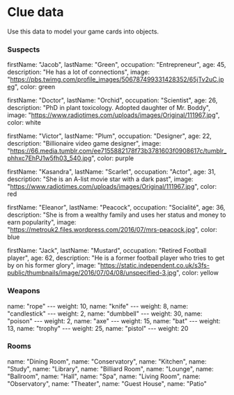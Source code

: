 # Clue data

Use this data to model your game cards into objects.

### Suspects

firstName: "Jacob",
lastName: "Green",
occupation: "Entrepreneur",
age: 45,
description: "He has a lot of connections",
image: "https://pbs.twimg.com/profile_images/506787499331428352/65jTv2uC.jpeg",
color: green

firstName: "Doctor",
lastName: "Orchid",
occupation: "Scientist",
age: 26,
description: "PhD in plant toxicology. Adopted daughter of Mr. Boddy",
image: "https://www.radiotimes.com/uploads/images/Original/111967.jpg",
color: white

firstName: "Victor",
lastName: "Plum",
occupation: "Designer",
age: 22,
description: "Billionaire video game designer",
image: "https://66.media.tumblr.com/ee7155882178f73b3781603f0908617c/tumblr_phhxc7EhPJ1w5fh03_540.jpg",
color: purple

firstName: "Kasandra",
lastName: "Scarlet",
occupation: "Actor",
age: 31,
description: "She is an A-list movie star with a dark past",
image: "https://www.radiotimes.com/uploads/images/Original/111967.jpg",
color: red

firstName: "Eleanor",
lastName: "Peacock",
occupation: "Socialité",
age: 36,
description: "She is from a wealthy family and uses her status and money to earn popularity",
image: "https://metrouk2.files.wordpress.com/2016/07/mrs-peacock.jpg",
color: blue

firstName: "Jack",
lastName: "Mustard",
occupation: "Retired Football player",
age: 62,
description: "He is a former football player who tries to get by on his former glory",
image: "https://static.independent.co.uk/s3fs-public/thumbnails/image/2016/07/04/08/unspecified-3.jpg",
color: yellow

### Weapons

name: "rope" --- weight: 10,
name: "knife" --- weight: 8,
name: "candlestick" --- weight: 2,
name: "dumbbell" --- weight: 30,
name: "poison" --- weight: 2,
name: "axe" --- weight: 15,
name: "bat" --- weight: 13,
name: "trophy" --- weight: 25,
name: "pistol" --- weight: 20

### Rooms

name: "Dining Room",
name: "Conservatory",
name: "Kitchen",
name: "Study",
name: "Library",
name: "Billiard Room",
name: "Lounge",
name: "Ballroom",
name: "Hall",
name: "Spa",
name: "Living Room",
name: "Observatory",
name: "Theater",
name: "Guest House",
name: "Patio"

